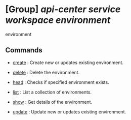 # [Group] _api-center service workspace environment_

environment

## Commands

- [create](/Commands/api-center/service/workspace/environment/_create.md)
: Create new or updates existing environment.

- [delete](/Commands/api-center/service/workspace/environment/_delete.md)
: Delete the environment.

- [head](/Commands/api-center/service/workspace/environment/_head.md)
: Checks if specified environment exists.

- [list](/Commands/api-center/service/workspace/environment/_list.md)
: List a collection of environments.

- [show](/Commands/api-center/service/workspace/environment/_show.md)
: Get details of the environment.

- [update](/Commands/api-center/service/workspace/environment/_update.md)
: Update new or updates existing environment.
